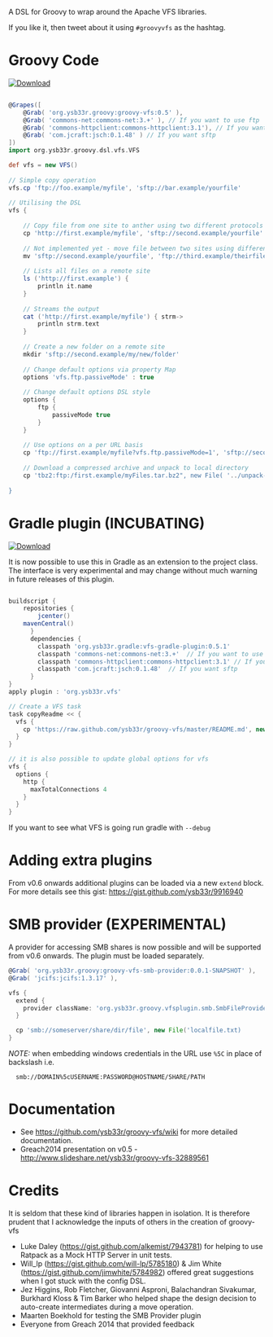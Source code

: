 A DSL for Groovy to wrap around the Apache VFS libraries.

If you like it, then tweet about it using ```#groovyvfs``` as the hashtag.

Groovy Code
===========

[ ![Download](https://api.bintray.com/packages/ysb33r/grysb33r/groovy-vfs/images/download.png) ](https://bintray.com/ysb33r/grysb33r/groovy-vfs/_latestVersion)

```groovy

@Grapes([
	@Grab( 'org.ysb33r.groovy:groovy-vfs:0.5' ),
	@Grab( 'commons-net:commons-net:3.+' ), // If you want to use ftp 
    @Grab( 'commons-httpclient:commons-httpclient:3.1'), // If you want http/https
    @Grab( 'com.jcraft:jsch:0.1.48' ) // If you want sftp
])
import org.ysb33r.groovy.dsl.vfs.VFS

def vfs = new VFS()
 
// Simple copy operation
vfs.cp 'ftp://foo.example/myfile', 'sftp://bar.example/yourfile'
 
// Utilising the DSL
vfs {
   
    // Copy file from one site to anther using two different protocols
    cp 'http://first.example/myfile', 'sftp://second.example/yourfile'
 
    // Not implemented yet - move file between two sites using different protocols
    mv 'sftp://second.example/yourfile', 'ftp://third.example/theirfile'
 
    // Lists all files on a remote site
    ls ('http://first.example') {
        println it.name
    }
  
    // Streams the output
    cat ('http://first.example/myfile') { strm->
        println strm.text
    }
 
    // Create a new folder on a remote site
    mkdir 'sftp://second.example/my/new/folder'
    
    // Change default options via property Map
    options 'vfs.ftp.passiveMode' : true
 
    // Change default options DSL style
    options {
        ftp {
            passiveMode true
        }
    }
 
    // Use options on a per URL basis
    cp 'ftp://first.example/myfile?vfs.ftp.passiveMode=1', 'sftp://second.example/yourfile?vfs.sftp.compression=zlib'
    
    // Download a compressed archive and unpack to local directory
    cp 'tbz2:ftp:/first.example/myFiles.tar.bz2", new File( '../unpack-here' ), recursive:true
     
}
```


Gradle plugin (INCUBATING)
============================

[ ![Download](https://api.bintray.com/packages/ysb33r/grysb33r/vfs-gradle-plugin/images/download.png) ](https://bintray.com/ysb33r/grysb33r/vfs-gradle-plugin/_latestVersion)

It is now possible to use this in Gradle as an extension to the project class.
The interface is very experimental and may change without much warning in future
releases of this plugin.

```groovy

buildscript {
    repositories {
        jcenter()
	mavenCentral()
      }
      dependencies {
        classpath 'org.ysb33r.gradle:vfs-gradle-plugin:0.5.1'
        classpath 'commons-net:commons-net:3.+'  // If you want to use ftp 
        classpath 'commons-httpclient:commons-httpclient:3.1' // If you want http/https
        classpath 'com.jcraft:jsch:0.1.48'  // If you want sftp
      }
}
apply plugin : 'org.ysb33r.vfs'

// Create a VFS task
task copyReadme << { 
  vfs {
    cp 'https://raw.github.com/ysb33r/groovy-vfs/master/README.md', new File("${buildDir}/tmp/README.md")
  }
}

// it is also possible to update global options for vfs
vfs {
  options {
    http {
      maxTotalConnections 4
    }
  }
}
```

If you want to see what VFS is going run gradle with ```--debug```

Adding extra plugins
====================

From v0.6 onwards additional plugins can be loaded via a new ```extend``` block. For more details see this gist:
https://gist.github.com/ysb33r/9916940


SMB provider (EXPERIMENTAL)
===========================

A provider for accessing SMB shares is now possible and will be supported from v0.6 onwards. The plugin
must be loaded separately.

```groovy
@Grab( 'org.ysb33r.groovy:groovy-vfs-smb-provider:0.0.1-SNAPSHOT' ),
@Grab( 'jcifs:jcifs:1.3.17' ),

vfs {
  extend {
    provider className: 'org.ysb33r.groovy.vfsplugin.smb.SmbFileProvider', schemes: ['smb','cifs']
  }

  cp 'smb://someserver/share/dir/file', new File('localfile.txt)
}
```

*NOTE:* when embedding windows credentials in the URL use ```%5C``` in place of backslash i.e.

```
  smb://DOMAIN%5cUSERNAME:PASSWORD@HOSTNAME/SHARE/PATH
```

Documentation
=============

+ See https://github.com/ysb33r/groovy-vfs/wiki for more detailed documentation.
+ Greach2014 presentation on v0.5 - http://www.slideshare.net/ysb33r/groovy-vfs-32889561

Credits
=======

It is seldom that these kind of libraries happen in isolation. It is therefore prudent 
that I acknowledge the inputs of others in the creation of groovy-vfs

+ Luke Daley (https://gist.github.com/alkemist/7943781) for helping to use Ratpack as a Mock HTTP Server in unit tests.
+ Will_lp (https://gist.github.com/will-lp/5785180) & Jim White (https://gist.github.com/jimwhite/5784982) 
offered great suggestions when I got stuck with the config DSL.
+ Jez Higgins, Rob Fletcher, Giovanni Asproni, Balachandran Sivakumar, Burkhard Kloss & Tim Barker who helped shape the
design decision to auto-create intermediates during a move operation.
+ Maarten Boekhold for testing the SMB Provider plugin
+ Everyone from Greach 2014 that provided feedback
